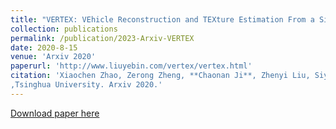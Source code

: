 ```yaml
---
title: "VERTEX: VEhicle Reconstruction and TEXture Estimation From a Single Image Using Deep Implicit Semantic Template Mapping"
collection: publications
permalink: /publication/2023-Arxiv-VERTEX
date: 2020-8-15
venue: 'Arxiv 2020'
paperurl: 'http://www.liuyebin.com/vertex/vertex.html'
citation: 'Xiaochen Zhao, Zerong Zheng, **Chaonan Ji**, Zhenyi Liu, Siyou Lin, Tao Yu, Jinli Suo, Yebin Liu
,Tsinghua University. Arxiv 2020.'
---
```


[Download paper here](http://www.liuyebin.com/vertex/vertex.html)

<!-- Recommended citation: Your Name, You. (2009). "Paper Title Number 1." <i>Journal 1</i>. 1(1). -->
